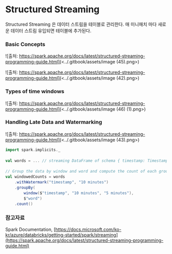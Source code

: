 # Structured Streaming

Structured Streaming 은 데이터 스트림을 테이블로 관리한다. 매 미니매치 마다 새로운 데이터 스트림 유입되면 테이블에 추가된다.

### Basic Concepts <a href="#basic-concepts" id="basic-concepts"></a>

![출처: https://spark.apache.org/docs/latest/structured-streaming-programming-guide.html](<../.gitbook/assets/image (45).png>)

![출처: https://spark.apache.org/docs/latest/structured-streaming-programming-guide.html](<../.gitbook/assets/image (42).png>)



### **Types of time windows**

![출처: https://spark.apache.org/docs/latest/structured-streaming-programming-guide.html](<../.gitbook/assets/image (46) (1).png>)



### **Handling Late Data and Watermarking**

![출처: https://spark.apache.org/docs/latest/structured-streaming-programming-guide.html](<../.gitbook/assets/image (43).png>)



```scala
import spark.implicits._

val words = ... // streaming DataFrame of schema { timestamp: Timestamp, word: String }

// Group the data by window and word and compute the count of each group
val windowedCounts = words
    .withWatermark("timestamp", "10 minutes")
    .groupBy(
        window($"timestamp", "10 minutes", "5 minutes"),
        $"word")
    .count()
```

###

### 참고자료

Spark Documentation, [https://docs.microsoft.com/ko-kr/azure/databricks/getting-started/spark/streaming](https://spark.apache.org/docs/latest/structured-streaming-programming-guide.html)

